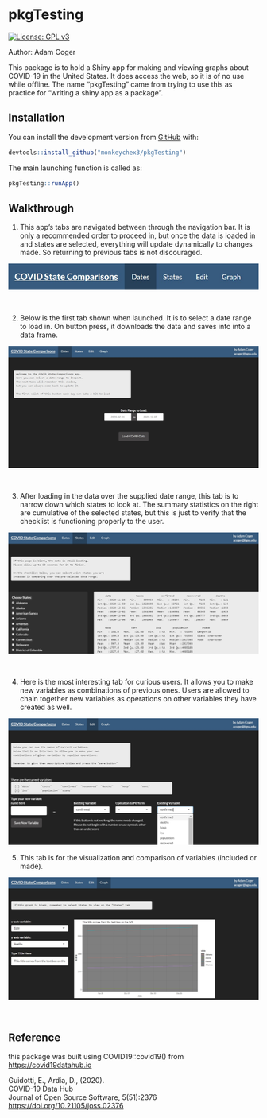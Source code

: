 
<!-- README.md is generated from README.Rmd. Please edit that file -->

# pkgTesting

<!-- badges: start -->

[![License: GPL
v3](https://img.shields.io/badge/License-GPLv3-blue.svg)](https://www.gnu.org/licenses/gpl-3.0)
<!-- badges: end -->

Author: Adam Coger

This package is to hold a Shiny app for making and viewing graphs about
COVID-19 in the United States. It does access the web, so it is of no
use while offline. The name “pkgTesting” came from trying to use this as
practice for “writing a shiny app as a package”.

## Installation

You can install the development version from
[GitHub](https://github.com/) with:

``` r
devtools::install_github("monkeychex3/pkgTesting")
```

The main launching function is called as:

``` r
pkgTesting::runApp()
```

## Walkthrough

1.  This app’s tabs are navigated between through the navigation bar. It
    is only a recommended order to proceed in, but once the data is
    loaded in and states are selected, everything will update
    dynamically to changes made. So returning to previous tabs is not
    discouraged.

![](navExample.jpg)

<br>

2.  Below is the first tab shown when launched. It is to select a date
    range to load in. On button press, it downloads the data and saves
    into into a data frame.

![](datesExample.jpg)

<br>

3.  After loading in the data over the supplied date range, this tab is
    to narrow down which states to look at. The summary statistics on
    the right are cumulative of the selected states, but this is just to
    verify that the checklist is functioning properly to the user.

![](statesExample.jpg)

<br>

4.  Here is the most interesting tab for curious users. It allows you to
    make new variables as combinations of previous ones. Users are
    allowed to chain together new variables as operations on other
    variables they have created as well.

![](editExample.jpg) <br>

5.  This tab is for the visualization and comparison of variables
    (included or made).

![](graphExample.jpg)

<br>

## Reference

this package was built using COVID19::covid19() from
<https://covid19datahub.io>

Guidotti, E., Ardia, D., (2020).<br> COVID-19 Data Hub<br> Journal of
Open Source Software, 5(51):2376<br>
<https://doi.org/10.21105/joss.02376>

